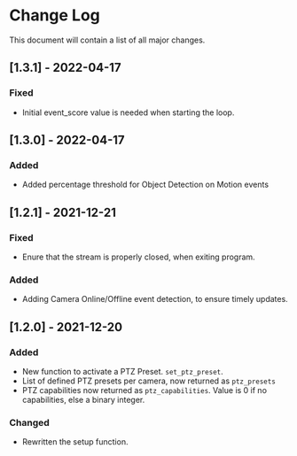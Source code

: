 # Change Log

This document will contain a list of all major changes.

## [1.3.1] - 2022-04-17

### Fixed

- Initial event_score value is needed when starting the loop.

## [1.3.0] - 2022-04-17

### Added

- Added percentage threshold for Object Detection on Motion events

## [1.2.1] - 2021-12-21

### Fixed

- Enure that the stream is properly closed, when exiting program.

### Added

- Adding Camera Online/Offline event detection, to ensure timely updates.


## [1.2.0] - 2021-12-20

### Added

- New function to activate a PTZ Preset. `set_ptz_preset`.
- List of defined PTZ presets per camera, now returned as `ptz_presets`
- PTZ capabilities now returned as `ptz_capabilities`. Value is 0 if no capabilities, else a binary integer.

### Changed

- Rewritten the setup function.
